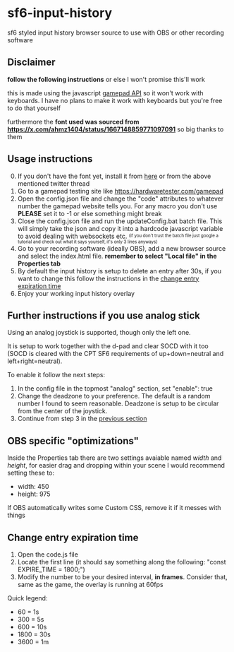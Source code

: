 # sf6-input-history
sf6 styled input history browser source to use with OBS or other recording software

## Disclaimer
**follow the following instructions** or else I won't promise this'll work

this is made using the javascript [gamepad API](https://developer.mozilla.org/en-US/docs/Web/API/Gamepad_API) so it won't work with keyboards. I have no plans to make it work with keyboards but you're free to do that yourself

furthermore the **font used was sourced from https://x.com/ahmz1404/status/1667148859771097091** so big thanks to them

## Usage instructions
0. If you don't have the font yet, install it from [here](https://www.mediafire.com/file/zl7pa9941begw5b/SF6_FONT_100.zip/file) or from the above mentioned twitter thread
1. Go to a gamepad testing site like https://hardwaretester.com/gamepad
2. Open the config.json file and change the "code" attributes to whatever number the gamepad website tells you. For any macro you don't use **PLEASE** set it to -1 or else something might break
3. Close the config.json file and run the updateConfig.bat batch file. This will simply take the json and copy it into a hardcode javascript variable to avoid dealing with websockets etc. <sup><sub>(if you don't trust the batch file just google a tutorial and check out what it says yourself, it's only 3 lines anyways)</sub></sup>
4. Go to your recording software (ideally OBS), add a new browser source and select the index.html file. **remember to select "Local file" in the Properties tab**
5. By default the input history is setup to delete an entry after 30s, if you want to change this follow the instructions in the [change entry expiration time](#Change-entry-expiration-time)
6. Enjoy your working input history overlay

## Further instructions if you use analog stick
Using an analog joystick is supported, though only the left one.

It is setup to work together with the d-pad and clear SOCD with it too (SOCD is cleared with the CPT SF6 requirements of up+down=neutral and left+right=neutral).

To enable it follow the next steps:

1. In the config file in the topmost "analog" section, set "enable": true
2. Change the deadzone to your preference. The default is a random number I found to seem reasonable. Deadzone is setup to be circular from the center of the joystick.
3. Continue from step 3 in the [previous section](#usage-instructions)

## OBS specific "optimizations"
Inside the Properties tab there are two settings avaiable named *width* and *height*, for easier drag and dropping within your scene I would recommend setting these to:
* width: 450
* height: 975

If OBS automatically writes some Custom CSS, remove it if it messes with things

## Change entry expiration time
1. Open the code.js file
2. Locate the first line (it should say something along the following: "const EXPIRE_TIME = 1800;")
3. Modify the number to be your desired interval, **in frames**. Consider that, same as the game, the overlay is running at 60fps

Quick legend:
* 60 = 1s
* 300 = 5s
* 600 = 10s
* 1800 = 30s
* 3600 = 1m
